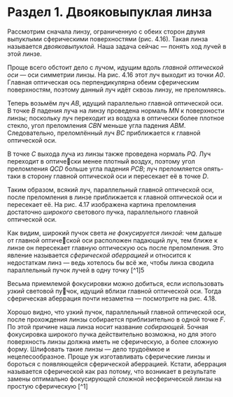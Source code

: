 # Раздел 1. Двояковыпуклая линза

Рассмотрим сначала линзу, ограниченную с обеих сторон двумя выпуклыми сферическими
поверхностями (рис. 4.16). Такая линза называется _двояковыпуклой._ Наша задача сейчас —
понять ход лучей в этой линзе.

Проще всего обстоит дело с лучом, идущим вдоль _главной оптической оси_ — оси симметрии
линзы. На рис. 4.16 этот луч выходит из точки _A0_. Главная оптическая ось перпендикулярна
обеим сферическим поверхностям, поэтому данный луч идёт сквозь линзу, не преломляясь.

Теперь возьмём луч _AB_, идущий параллельно главной оптической оси. В точке _B_ падения
луча на линзу проведена нормаль _MN_ к поверхности линзы; поскольку луч переходит из воздуха в оптически более плотное стекло, угол преломления _CBN_ меньше угла падения _ABM_.
Следовательно, преломлённый луч _BC_ приближается к главной оптической оси.

В точке _C_ выхода луча из линзы также проведена нормаль _PQ_. Луч переходит в оптически менее плотный воздух, поэтому угол преломления _QCD_ больше угла падения _PCB_; луч
преломляется опять-таки в сторону главной оптической оси и пересекает её в точке _D_.

Таким образом, всякий луч, параллельный главной оптической оси, после преломления в
линзе приближается к главной оптической оси и пересекает её. На рис. 4.17 изображена картина
преломления достаточно _широкого_ светового пучка, параллельного главной оптической оси.

Как видим, широкий пучок света _не фокусируется линзой_: чем дальше от главной оптической оси расположен падающий луч, тем ближе к линзе он пересекает главную оптическую ось
после преломления. Это явление называется _сферической аберрацией_ и относится к недостаткам линз — ведь хотелось бы всё же, чтобы линза сводила параллельный пучок лучей в одну
точку [^1]5

Весьма приемлемой фокусировки можно добиться, если использовать _узкий_ световой пучок, идущий вблизи главной оптической оси. Тогда сферическая аберрация почти незаметна —
посмотрите на рис. 4.18.

Хорошо видно, что узкий пучок, параллельный главной оптической оси, после прохождения
линзы собирается приблизительно в одной точке _F_. По этой причине наша линза носит название
_собирающей._
5очная фокусировка широкого пучка действительно возможна, но для этого поверхность линзы должна
иметь не сферическую, а более сложную форму. Шлифовать такие линзы — дело трудоёмкое и нецелесообразное.
Проще уж изготавливать сферические линзы и бороться с появляющейся сферической аберрацией.
Кстати, аберрация называется сферической как раз потому, что возникает в результате замены оптимально
фокусирующей сложной несферической линзы на простую сферическую [^1]

